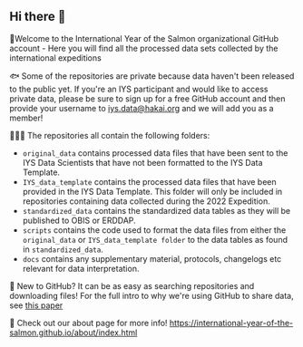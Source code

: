 ## Hi there 👋

🙋Welcome to the International Year of the Salmon organizational GitHub account - Here you will find all the processed data sets collected by the international expeditions

🐟 Some of the repositories are private because data haven't been released to the public yet. If you're an IYS participant and would like to access private data, please be sure to sign up for a free GitHub account and then provide your username to iys.data@hakai.org and we will add you as a member!

👨🏽‍💻 The repositories all contain the following folders:
   
* `original_data` contains processed data files that have been sent to the IYS Data Scientists that have not been formatted to the IYS Data Template.
* `IYS_data_template` contains the processed data files that have been provided in the IYS Data Template. This folder will only be included in repositories containing data collected during the 2022 Expedition.
* `standardized_data` contains the standardized data tables as they will be published to OBIS or ERDDAP.
* `scripts` contains the code used to format the data files from either the `original_data` or `IYS_data_template folder` to the data tables as found in `standardized_data`.
* `docs` contains any supplementary material, protocols, changelogs etc relevant for data interpretation.   

🦐 New to GitHub? It can be as easy as searching repositories and downloading files! For the full intro to why we're using GitHub to share data, see [this paper](https://peerj.com/preprints/3159.pdf)

🚢 Check out our about page for more info! https://international-year-of-the-salmon.github.io/about/index.html
